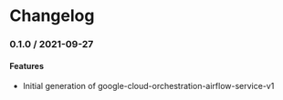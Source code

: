 # Changelog

### 0.1.0 / 2021-09-27

#### Features

* Initial generation of google-cloud-orchestration-airflow-service-v1
